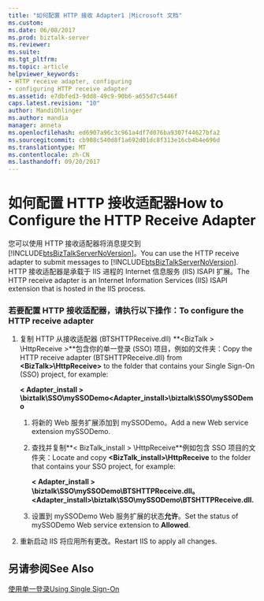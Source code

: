 ```yaml
---
title: "如何配置 HTTP 接收 Adapter1 |Microsoft 文档"
ms.custom: 
ms.date: 06/08/2017
ms.prod: biztalk-server
ms.reviewer: 
ms.suite: 
ms.tgt_pltfrm: 
ms.topic: article
helpviewer_keywords:
- HTTP receive adapter, configuring
- configuring HTTP receive adapter
ms.assetid: e7dbfed3-9dd8-49c9-90b6-a655d7c5446f
caps.latest.revision: "10"
author: MandiOhlinger
ms.author: mandia
manager: anneta
ms.openlocfilehash: ed6907a96c3c961a4df7d076ba9307f44627bfa2
ms.sourcegitcommit: cb908c540d8f1a692d01dc8f313e16cb4b4e696d
ms.translationtype: MT
ms.contentlocale: zh-CN
ms.lasthandoff: 09/20/2017
---
```

# <a name="how-to-configure-the-http-receive-adapter"></a><span data-ttu-id="e001d-102">如何配置 HTTP 接收适配器</span><span class="sxs-lookup"><span data-stu-id="e001d-102">How to Configure the HTTP Receive Adapter</span></span>
<span data-ttu-id="e001d-103">您可以使用 HTTP 接收适配器将消息提交到 [!INCLUDE[btsBizTalkServerNoVersion](../includes/btsbiztalkservernoversion-md.md)]。</span><span class="sxs-lookup"><span data-stu-id="e001d-103">You can use the HTTP receive adapter to submit messages to [!INCLUDE[btsBizTalkServerNoVersion](../includes/btsbiztalkservernoversion-md.md)].</span></span> <span data-ttu-id="e001d-104">HTTP 接收适配器是承载于 IIS 进程的 Internet 信息服务 (IIS) ISAPI 扩展。</span><span class="sxs-lookup"><span data-stu-id="e001d-104">The HTTP receive adapter is an Internet Information Services (IIS) ISAPI extension that is hosted in the IIS process.</span></span>  
  
### <a name="to-configure-the-http-receive-adapter"></a><span data-ttu-id="e001d-105">若要配置 HTTP 接收适配器，请执行以下操作：</span><span class="sxs-lookup"><span data-stu-id="e001d-105">To configure the HTTP receive adapter</span></span>  
  
1.  <span data-ttu-id="e001d-106">复制 HTTP 从接收适配器 (BTSHTTPReceive.dll)  **\<BizTalk > \HttpReceive >**包含你的单一登录 (SSO) 项目，例如的文件夹：</span><span class="sxs-lookup"><span data-stu-id="e001d-106">Copy the HTTP receive adapter (BTSHTTPReceive.dll) from **\<BizTalk>\HttpReceive>** to the folder that contains your Single Sign-On (SSO) project, for example:</span></span>  
  
     <span data-ttu-id="e001d-107">**< Adapter_install > \biztalk\SSO\mySSODemo**</span><span class="sxs-lookup"><span data-stu-id="e001d-107">**<Adapter_install>\biztalk\SSO\mySSODemo**</span></span>  
  
    1.  <span data-ttu-id="e001d-108">将新的 Web 服务扩展添加到 mySSODemo。</span><span class="sxs-lookup"><span data-stu-id="e001d-108">Add a new Web service extension mySSODemo.</span></span>  
  
    2.  <span data-ttu-id="e001d-109">查找并复制**< BizTalk_install > \HttpReceive**例如包含 SSO 项目的文件夹：</span><span class="sxs-lookup"><span data-stu-id="e001d-109">Locate and copy **<BizTalk_install>\HttpReceive** to the folder that contains your SSO project, for example:</span></span>  
  
         <span data-ttu-id="e001d-110">**< Adapter_install > \biztalk\SSO\mySSODemo\BTSHTTPReceive.dll。**</span><span class="sxs-lookup"><span data-stu-id="e001d-110">**<Adapter_install>\biztalk\SSO\mySSODemo\BTSHTTPReceive.dll.**</span></span>  
  
    3.  <span data-ttu-id="e001d-111">设置到 mySSODemo Web 服务扩展的状态**允许**。</span><span class="sxs-lookup"><span data-stu-id="e001d-111">Set the status of mySSODemo Web service extension to **Allowed**.</span></span>  
  
2.  <span data-ttu-id="e001d-112">重新启动 IIS 将应用所有更改。</span><span class="sxs-lookup"><span data-stu-id="e001d-112">Restart IIS to apply all changes.</span></span>  
  
## <a name="see-also"></a><span data-ttu-id="e001d-113">另请参阅</span><span class="sxs-lookup"><span data-stu-id="e001d-113">See Also</span></span>  
 [<span data-ttu-id="e001d-114">使用单一登录</span><span class="sxs-lookup"><span data-stu-id="e001d-114">Using Single Sign-On</span></span>](../core/using-single-sign-on2.md)